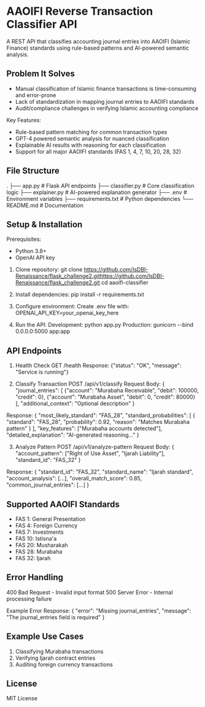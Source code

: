 AAOIFI Reverse Transaction Classifier API
========================================

A REST API that classifies accounting journal entries into AAOIFI (Islamic Finance) standards using rule-based patterns and AI-powered semantic analysis.

Problem It Solves
-----------------
- Manual classification of Islamic finance transactions is time-consuming and error-prone
- Lack of standardization in mapping journal entries to AAOIFI standards
- Audit/compliance challenges in verifying Islamic accounting compliance

Key Features:
- Rule-based pattern matching for common transaction types
- GPT-4 powered semantic analysis for nuanced classification
- Explainable AI results with reasoning for each classification
- Support for all major AAOIFI standards (FAS 1, 4, 7, 10, 20, 28, 32)

File Structure
-------------
.
├── app.py                # Flask API endpoints
├── classifier.py         # Core classification logic
├── explainer.py          # AI-powered explanation generator
├── .env                  # Environment variables
├── requirements.txt      # Python dependencies
└── README.md             # Documentation

Setup & Installation
--------------------
Prerequisites:
- Python 3.8+
- OpenAI API key

1. Clone repository:
   git clone https://github.com/IsDBI-Renaissance/flask_challenge2.githttps://github.com/IsDBI-Renaissance/flask_challenge2.git
   cd aaoifi-classifier

2. Install dependencies:
   pip install -r requirements.txt

3. Configure environment:
   Create .env file with:
   OPENAI_API_KEY=your_openai_key_here

4. Run the API:
   Development: python app.py
   Production: gunicorn --bind 0.0.0.0:5000 app:app

API Endpoints
-------------

1. Health Check
GET /health
Response:
{"status": "OK", "message": "Service is running"}

2. Classify Transaction
POST /api/v1/classify
Request Body:
{
  "journal_entries": [
    {"account": "Murabaha Receivable", "debit": 100000, "credit": 0},
    {"account": "Murabaha Asset", "debit": 0, "credit": 80000}
  ],
  "additional_context": "Optional description"
}

Response:
{
  "most_likely_standard": "FAS_28",
  "standard_probabilities": [
    {
      "standard": "FAS_28",
      "probability": 0.92,
      "reason": "Matches Murabaha pattern"
    }
  ],
  "key_features": ["Murabaha accounts detected"],
  "detailed_explanation": "AI-generated reasoning..."
}

3. Analyze Pattern
POST /api/v1/analyze-pattern
Request Body:
{
  "account_pattern": ["Right of Use Asset", "Ijarah Liability"],
  "standard_id": "FAS_32"
}

Response:
{
  "standard_id": "FAS_32",
  "standard_name": "Ijarah standard",
  "account_analysis": [...],
  "overall_match_score": 0.85,
  "common_journal_entries": [...]
}

Supported AAOIFI Standards
-------------------------
- FAS 1: General Presentation
- FAS 4: Foreign Currency
- FAS 7: Investments
- FAS 10: Istisna'a
- FAS 20: Musharakah
- FAS 28: Murabaha
- FAS 32: Ijarah

Error Handling
-------------
400 Bad Request - Invalid input format
500 Server Error - Internal processing failure

Example Error Response:
{
  "error": "Missing journal_entries",
  "message": "The journal_entries field is required"
}

Example Use Cases
----------------
1. Classifying Murabaha transactions
2. Verifying Ijarah contract entries
3. Auditing foreign currency transactions

License
-------
MIT License
